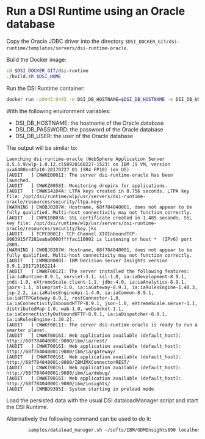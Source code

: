 # Run a DSI Runtime using an Oracle database

Copy the Oracle JDBC driver into the directory
`$DSI_DOCKER_GIT/dsi-runtime/templates/servers/dsi-runtime-oracle`.

Build the Docker image:
```bash
cd $DSI_DOCKER_GIT/dsi-runtime
./build.sh $DSI_HOME
```

Run the DSI Runtime container:

```bash
docker run -p9443:9443 -e DSI_DB_HOSTNAME=$DSI_DB_HOSTNAME -e DSI_DB_USER=$DSI_DB_USER -e DSI_DB_PASSWORD=$DSI_DB_PASSWORD --name my-dsi-runtime dsi-runtime /root/start.sh dsi-runtime-oracle
```

With the following environment variables:
 * DSI_DB_HOSTNAME: the hostname of the Oracle database
 * DSI_DB_PASSWORD: the password of the Oracle database
 * DSI_DB_USER: the user of the Oracle database

The output will be similar to:
```
Launching dsi-runtime-oracle (WebSphere Application Server 8.5.5.9/wlp-1.0.12.cl50920160227-1523) on IBM J9 VM, version pxa6480sr4fp10-20170727_01 (SR4 FP10) (en_US)
[AUDIT   ] CWWKE0001I: The server dsi-runtime-oracle has been launched.
[AUDIT   ] CWWKZ0058I: Monitoring dropins for applications.
[AUDIT   ] CWWKS4104A: LTPA keys created in 0.756 seconds. LTPA key file: /opt/dsi/runtime/wlp/usr/servers/dsi-runtime-oracle/resources/security/ltpa.keys
[WARNING ] CWOBJ0207W: Hostname, 68f784040001, does not appear to be fully qualified. Multi-host connectivity may not function correctly.
[AUDIT   ] CWPKI0803A: SSL certificate created in 1.485 seconds. SSL key file: /opt/dsi/runtime/wlp/usr/servers/dsi-runtime-oracle/resources/security/key.jks
[AUDIT   ] TCPC0001I: TCP Channel XIOInboundTCP-8003915f7281eaba0000ffffac110002 is listening on host *  (IPv6) port 2809.
[WARNING ] CWOBJ0207W: Hostname, 68f784040001, does not appear to be fully qualified. Multi-host connectivity may not function correctly.
[AUDIT   ] CWMBD0000I: IBM Decision Server Insights version 8.9.1.201710162214
[AUDIT   ] CWWKF0012I: The server installed the following features: [ia:iaRuntime-8.9.1, servlet-3.1, ssl-1.0, ia:iaDevelopment-8.9.1, jndi-1.0, eXtremeScale.client-1.1, jdbc-4.0, ia:iaAnalytics-8.9.1, jaxrs-1.1, blueprint-1.0, ia:iaGateway-8.9.1, ia:iaRulesEngine-1.40.3, jsp-2.2, ia:iaRulesEngineApi-1.4.0, ia:iaCommon-8.9.1, ia:iaHTTPGateway-8.9.1, restConnector-1.0, ia:iaConnectivityInboundHTTP-8.9.1, json-1.0, eXtremeScale.server-1.1, distributedMap-1.0, wab-1.0, websocket-1.1, ia:iaConnectivityOutboundHTTP-8.9.1, ia:iaDispatcher-8.9.1, ia:iaRulesEngine-1.30.2].
[AUDIT   ] CWWKF0011I: The server dsi-runtime-oracle is ready to run a smarter planet.
[AUDIT   ] CWWKT0016I: Web application available (default_host): http://68f784040001:9080/ibm/ia/rest/
[AUDIT   ] CWWKT0016I: Web application available (default_host): http://68f784040001:9080/ibm/ia/gateway/
[AUDIT   ] CWWKT0016I: Web application available (default_host): http://68f784040001:9080/IBMJMXConnectorREST/
[AUDIT   ] CWWKT0016I: Web application available (default_host): http://68f784040001:9080/ibm/ia/debug/
[AUDIT   ] CWWKT0016I: Web application available (default_host): http://68f784040001:9080/ibm/insights/
[AUDIT   ] CWMBD9395I: System starting in preload mode
```

Load the persisted data with the usual DSI dataloadManager script and start the DSI Runtime.

Alternatively the following command can be used to do it:
```bash
        samples/dataload_manager.sh ~/softs/IBM/ODMInsights890 localhost autoload
```
